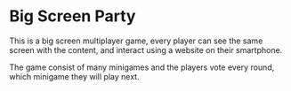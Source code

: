 # Big Screen Party
This is a big screen multiplayer game, every player can see the same screen with
the content, and interact using a website on their smartphone.

The game consist of many minigames and the players vote every round, which minigame they will play next.
